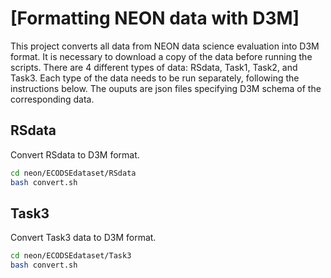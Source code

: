 # [Formatting NEON data with D3M]
This project converts all data from NEON data science evaluation into D3M format.
It is necessary to download a copy of the data before running the scripts.
There are 4 different types of data: RSdata, Task1, Task2, and Task3.
Each type of the data needs to be run separately, following the instructions below.
The ouputs are json files specifying D3M schema of the corresponding data.

## RSdata
Convert RSdata to D3M format.
```bash
cd neon/ECODSEdataset/RSdata
bash convert.sh
```

## Task3
Convert Task3 data to D3M format.
```bash
cd neon/ECODSEdataset/Task3
bash convert.sh
```
